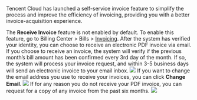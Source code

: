 ﻿Tencent Cloud has launched a self-service invoice feature to simplify the process and improve the efficiency of invoicing, providing you with a better invoice-acquisition experience.

The **Receive Invoice** feature is not enabled by default. To enable this feature, go to Billing Center > Bills > [Invoicing](https://console.cloud.tencent.com/intlbilling/invoicing). After the system has verified your identity, you can choose to receive an electronic PDF invoice via email. If you choose to receive an invoice, the system will verify if the previous month’s bill amount has been confirmed every 3rd day of the month. If so, the system will process your invoice request, and within 3-5 business days will send an electronic invoice to your email inbox.
![](https://main.qcloudimg.com/raw/f0d167230a1fb7b1033ad8967e7f5333.png)
If you want to change the email address you use to receive your invoices, you can click **Change Email**.
![](https://main.qcloudimg.com/raw/1953fcf62b5b7302bdd45951a4d7ea1b.png)
If for any reason you do not receive your PDF invoice, you can request for a copy of any invoice from the past six months.
![](https://main.qcloudimg.com/raw/66640a9d8725008c82f9e67250640ddb.png)

